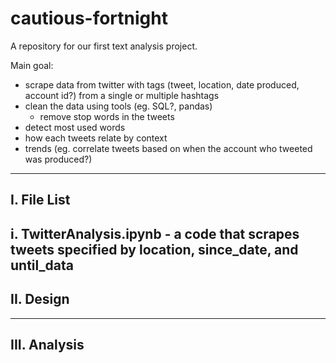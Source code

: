 # cautious-fortnight
A repository for our first text analysis project.

Main goal: 
  + scrape data from twitter with tags (tweet, location, date produced, account id?) from a single or multiple hashtags
  + clean the data using tools (eg. SQL?, pandas)
      - remove stop words in the tweets
  + detect most used words
  + how each tweets relate by context
  + trends (eg. correlate tweets based on when the account who tweeted was produced?)

-------------
I. File List
-------------
  i. TwitterAnalysis.ipynb - a code that scrapes tweets specified by location, since_date, and until_data
-------------
II. Design
-------------

-------------
III. Analysis
-------------
